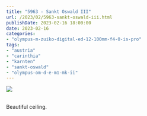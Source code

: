 ```yaml
---
title: "5963 - Sankt Oswald III"
url: /2023/02/5963-sankt-oswald-iii.html
publishDate: 2023-02-16 18:00:00
date: 2023-02-16
categories:
- "olympus-m-zuiko-digital-ed-12-100mm-f4-0-is-pro"
tags:
- "austria"
- "carinthia"
- "karnten"
- "sankt-oswald"
- "olympus-om-d-e-m1-mk-ii"
---
```

<div class="container">
<div class="center"><a target="_blank" href="https://d25zfm9zpd7gm5.cloudfront.net/1200x1200/2019/20190928_133346_lr.jpg"><img class="webfeedsFeaturedVisual" src="https://d25zfm9zpd7gm5.cloudfront.net/0600x0600/2019/20190928_133346_lr.jpg" /></a></div>
</div>
<br />

Beautiful ceiling.

